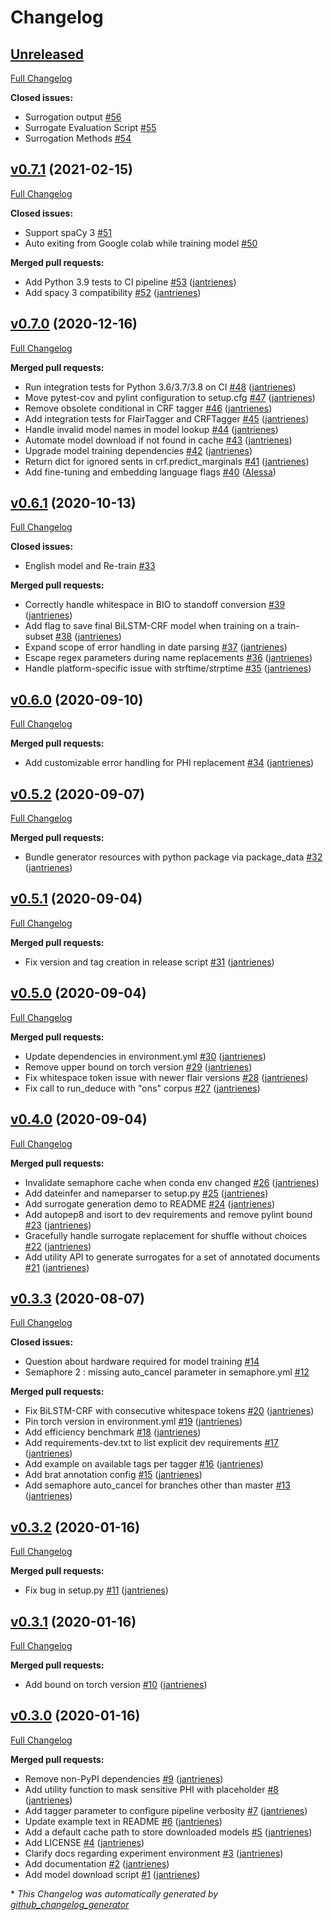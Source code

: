 # Changelog

## [Unreleased](https://github.com/nedap/deidentify/tree/HEAD)

[Full Changelog](https://github.com/nedap/deidentify/compare/v0.7.1...HEAD)

**Closed issues:**

- Surrogation output [\#56](https://github.com/nedap/deidentify/issues/56)
- Surrogate Evaluation Script [\#55](https://github.com/nedap/deidentify/issues/55)
- Surrogation Methods  [\#54](https://github.com/nedap/deidentify/issues/54)

## [v0.7.1](https://github.com/nedap/deidentify/tree/v0.7.1) (2021-02-15)

[Full Changelog](https://github.com/nedap/deidentify/compare/v0.7.0...v0.7.1)

**Closed issues:**

- Support spaCy 3 [\#51](https://github.com/nedap/deidentify/issues/51)
- Auto exiting from Google colab while training model [\#50](https://github.com/nedap/deidentify/issues/50)

**Merged pull requests:**

- Add Python 3.9 tests to CI pipeline [\#53](https://github.com/nedap/deidentify/pull/53) ([jantrienes](https://github.com/jantrienes))
- Add spacy 3 compatibility [\#52](https://github.com/nedap/deidentify/pull/52) ([jantrienes](https://github.com/jantrienes))

## [v0.7.0](https://github.com/nedap/deidentify/tree/v0.7.0) (2020-12-16)

[Full Changelog](https://github.com/nedap/deidentify/compare/v0.6.1...v0.7.0)

**Merged pull requests:**

- Run integration tests for Python 3.6/3.7/3.8 on CI [\#48](https://github.com/nedap/deidentify/pull/48) ([jantrienes](https://github.com/jantrienes))
- Move pytest-cov and pylint configuration to setup.cfg [\#47](https://github.com/nedap/deidentify/pull/47) ([jantrienes](https://github.com/jantrienes))
- Remove obsolete conditional in CRF tagger [\#46](https://github.com/nedap/deidentify/pull/46) ([jantrienes](https://github.com/jantrienes))
- Add integration tests for FlairTagger and CRFTagger [\#45](https://github.com/nedap/deidentify/pull/45) ([jantrienes](https://github.com/jantrienes))
- Handle invalid model names in model lookup [\#44](https://github.com/nedap/deidentify/pull/44) ([jantrienes](https://github.com/jantrienes))
- Automate model download if not found in cache [\#43](https://github.com/nedap/deidentify/pull/43) ([jantrienes](https://github.com/jantrienes))
- Upgrade model training dependencies [\#42](https://github.com/nedap/deidentify/pull/42) ([jantrienes](https://github.com/jantrienes))
- Return dict for ignored sents in crf.predict\_marginals [\#41](https://github.com/nedap/deidentify/pull/41) ([jantrienes](https://github.com/jantrienes))
- Add fine-tuning and embedding language flags [\#40](https://github.com/nedap/deidentify/pull/40) ([AIessa](https://github.com/AIessa))

## [v0.6.1](https://github.com/nedap/deidentify/tree/v0.6.1) (2020-10-13)

[Full Changelog](https://github.com/nedap/deidentify/compare/v0.6.0...v0.6.1)

**Closed issues:**

- English model and Re-train [\#33](https://github.com/nedap/deidentify/issues/33)

**Merged pull requests:**

- Correctly handle whitespace in BIO to standoff conversion [\#39](https://github.com/nedap/deidentify/pull/39) ([jantrienes](https://github.com/jantrienes))
- Add flag to save final BiLSTM-CRF model when training on a train-subset [\#38](https://github.com/nedap/deidentify/pull/38) ([jantrienes](https://github.com/jantrienes))
- Expand scope of error handling in date parsing [\#37](https://github.com/nedap/deidentify/pull/37) ([jantrienes](https://github.com/jantrienes))
- Escape regex parameters during name replacements [\#36](https://github.com/nedap/deidentify/pull/36) ([jantrienes](https://github.com/jantrienes))
- Handle platform-specific issue with strftime/strptime [\#35](https://github.com/nedap/deidentify/pull/35) ([jantrienes](https://github.com/jantrienes))

## [v0.6.0](https://github.com/nedap/deidentify/tree/v0.6.0) (2020-09-10)

[Full Changelog](https://github.com/nedap/deidentify/compare/v0.5.2...v0.6.0)

**Merged pull requests:**

- Add customizable error handling for PHI replacement [\#34](https://github.com/nedap/deidentify/pull/34) ([jantrienes](https://github.com/jantrienes))

## [v0.5.2](https://github.com/nedap/deidentify/tree/v0.5.2) (2020-09-07)

[Full Changelog](https://github.com/nedap/deidentify/compare/v0.5.1...v0.5.2)

**Merged pull requests:**

- Bundle generator resources with python package via package\_data [\#32](https://github.com/nedap/deidentify/pull/32) ([jantrienes](https://github.com/jantrienes))

## [v0.5.1](https://github.com/nedap/deidentify/tree/v0.5.1) (2020-09-04)

[Full Changelog](https://github.com/nedap/deidentify/compare/v0.5.0...v0.5.1)

**Merged pull requests:**

- Fix version and tag creation in release script [\#31](https://github.com/nedap/deidentify/pull/31) ([jantrienes](https://github.com/jantrienes))

## [v0.5.0](https://github.com/nedap/deidentify/tree/v0.5.0) (2020-09-04)

[Full Changelog](https://github.com/nedap/deidentify/compare/v0.4.0...v0.5.0)

**Merged pull requests:**

- Update dependencies in environment.yml [\#30](https://github.com/nedap/deidentify/pull/30) ([jantrienes](https://github.com/jantrienes))
- Remove upper bound on torch version [\#29](https://github.com/nedap/deidentify/pull/29) ([jantrienes](https://github.com/jantrienes))
- Fix whitespace token issue with newer flair versions [\#28](https://github.com/nedap/deidentify/pull/28) ([jantrienes](https://github.com/jantrienes))
- Fix call to run\_deduce with "ons" corpus [\#27](https://github.com/nedap/deidentify/pull/27) ([jantrienes](https://github.com/jantrienes))

## [v0.4.0](https://github.com/nedap/deidentify/tree/v0.4.0) (2020-09-04)

[Full Changelog](https://github.com/nedap/deidentify/compare/v0.3.3...v0.4.0)

**Merged pull requests:**

- Invalidate semaphore cache when conda env changed [\#26](https://github.com/nedap/deidentify/pull/26) ([jantrienes](https://github.com/jantrienes))
- Add dateinfer and nameparser to setup.py [\#25](https://github.com/nedap/deidentify/pull/25) ([jantrienes](https://github.com/jantrienes))
- Add surrogate generation demo to README [\#24](https://github.com/nedap/deidentify/pull/24) ([jantrienes](https://github.com/jantrienes))
- Add autopep8 and isort to dev requirements and remove pylint bound [\#23](https://github.com/nedap/deidentify/pull/23) ([jantrienes](https://github.com/jantrienes))
- Gracefully handle surrogate replacement for shuffle without choices [\#22](https://github.com/nedap/deidentify/pull/22) ([jantrienes](https://github.com/jantrienes))
- Add utility API to generate surrogates for a set of annotated documents [\#21](https://github.com/nedap/deidentify/pull/21) ([jantrienes](https://github.com/jantrienes))

## [v0.3.3](https://github.com/nedap/deidentify/tree/v0.3.3) (2020-08-07)

[Full Changelog](https://github.com/nedap/deidentify/compare/v0.3.2...v0.3.3)

**Closed issues:**

- Question about hardware required for model training [\#14](https://github.com/nedap/deidentify/issues/14)
- Semaphore 2 : missing auto\_cancel parameter in semaphore.yml [\#12](https://github.com/nedap/deidentify/issues/12)

**Merged pull requests:**

- Fix BiLSTM-CRF with consecutive whitespace tokens [\#20](https://github.com/nedap/deidentify/pull/20) ([jantrienes](https://github.com/jantrienes))
- Pin torch version in environment.yml [\#19](https://github.com/nedap/deidentify/pull/19) ([jantrienes](https://github.com/jantrienes))
- Add efficiency benchmark [\#18](https://github.com/nedap/deidentify/pull/18) ([jantrienes](https://github.com/jantrienes))
- Add requirements-dev.txt to list explicit dev requirements [\#17](https://github.com/nedap/deidentify/pull/17) ([jantrienes](https://github.com/jantrienes))
- Add example on available tags per tagger [\#16](https://github.com/nedap/deidentify/pull/16) ([jantrienes](https://github.com/jantrienes))
- Add brat annotation config [\#15](https://github.com/nedap/deidentify/pull/15) ([jantrienes](https://github.com/jantrienes))
- Add semaphore auto\_cancel for branches other than master [\#13](https://github.com/nedap/deidentify/pull/13) ([jantrienes](https://github.com/jantrienes))

## [v0.3.2](https://github.com/nedap/deidentify/tree/v0.3.2) (2020-01-16)

[Full Changelog](https://github.com/nedap/deidentify/compare/v0.3.1...v0.3.2)

**Merged pull requests:**

- Fix bug in setup.py [\#11](https://github.com/nedap/deidentify/pull/11) ([jantrienes](https://github.com/jantrienes))

## [v0.3.1](https://github.com/nedap/deidentify/tree/v0.3.1) (2020-01-16)

[Full Changelog](https://github.com/nedap/deidentify/compare/v0.3.0...v0.3.1)

**Merged pull requests:**

- Add bound on torch version [\#10](https://github.com/nedap/deidentify/pull/10) ([jantrienes](https://github.com/jantrienes))

## [v0.3.0](https://github.com/nedap/deidentify/tree/v0.3.0) (2020-01-16)

[Full Changelog](https://github.com/nedap/deidentify/compare/355d23ac80b64d277ae70daf8e9914c6671f2256...v0.3.0)

**Merged pull requests:**

- Remove non-PyPI dependencies [\#9](https://github.com/nedap/deidentify/pull/9) ([jantrienes](https://github.com/jantrienes))
- Add utility function to mask sensitive PHI with placeholder [\#8](https://github.com/nedap/deidentify/pull/8) ([jantrienes](https://github.com/jantrienes))
- Add tagger parameter to configure pipeline verbosity [\#7](https://github.com/nedap/deidentify/pull/7) ([jantrienes](https://github.com/jantrienes))
- Update example text in README [\#6](https://github.com/nedap/deidentify/pull/6) ([jantrienes](https://github.com/jantrienes))
- Add a default cache path to store downloaded models [\#5](https://github.com/nedap/deidentify/pull/5) ([jantrienes](https://github.com/jantrienes))
- Add LICENSE [\#4](https://github.com/nedap/deidentify/pull/4) ([jantrienes](https://github.com/jantrienes))
- Clarify docs regarding experiment environment [\#3](https://github.com/nedap/deidentify/pull/3) ([jantrienes](https://github.com/jantrienes))
- Add documentation [\#2](https://github.com/nedap/deidentify/pull/2) ([jantrienes](https://github.com/jantrienes))
- Add model download script [\#1](https://github.com/nedap/deidentify/pull/1) ([jantrienes](https://github.com/jantrienes))



\* *This Changelog was automatically generated by [github_changelog_generator](https://github.com/github-changelog-generator/github-changelog-generator)*
